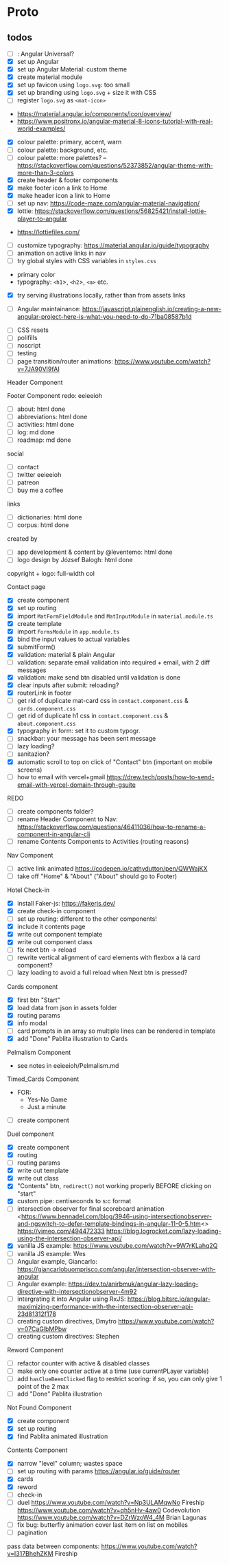 # Proto

## todos
- [ ] : Angular Universal?
- [x] set up Angular
- [x] set up Angular Material: custom theme
- [x] create material module
- [x] set up favicon using `logo.svg`: too small
- [x] set up branding using `logo.svg` + size it with CSS
- [ ] register `logo.svg` as `<mat-icon>`
* <https://material.angular.io/components/icon/overview/>
* <https://www.positronx.io/angular-material-8-icons-tutorial-with-real-world-examples/>
- [x] colour palette: primary, accent, warn
- [ ] colour palette: background, etc.
- [ ] colour palette: more palettes? – <https://stackoverflow.com/questions/52373852/angular-theme-with-more-than-3-colors>
- [x] create header & footer components
- [x] make footer icon a link to Home
- [x] make header icon a link to Home
- [ ] set up nav: <https://code-maze.com/angular-material-navigation/>
- [x] lottie: <https://stackoverflow.com/questions/56825421/install-lottie-player-to-angular>
* <https://lottiefiles.com/>
- [ ] customize typography: <https://material.angular.io/guide/typography>
- [ ] animation on active links in nav
- [ ] try global styles with CSS variables in `styles.css`
* primary color
* typography: `<h1`>, `<h2`>, `<a>` etc.
- [x] try serving illustrations locally, rather than from assets links
* [ ] Angular maintainance: <https://javascript.plainenglish.io/creating-a-new-angular-project-here-is-what-you-need-to-do-71ba08587b1d>
- [ ] CSS resets
- [ ] polifills
- [ ] noscript
- [ ] testing
- [ ] page transition/router animations: <https://www.youtube.com/watch?v=7JA90VI9fAI>

Header Component

Footer Component redo:
  eeieeioh
  - [ ] about: html done
  - [ ] abbreviations: html done
  - [ ] activities: html done
  - [ ] log: md done
  - [ ] roadmap: md done

  social
  - [ ] contact
  - [ ] twitter eeieeioh
  - [ ] patreon
  - [ ] buy me a coffee

  links
  - [ ] dictionaries: html done
  - [ ] corpus: html done

  created by
  - [ ] app development & content by @leventemo: html done
  - [ ] logo design by József Balogh: html done

  copyright + logo: full-width col

Contact page
- [x] create component
- [x] set up routing
- [x] import `MatFormFieldModule` and `MatInputModule` in `material.module.ts`
- [x] create template
- [x] import `FormsModule` in `app.module.ts`
- [x] bind the input values to actual variables
- [x] submitForm()
- [x] validation: material & plain Angular
- [ ] validation: separate email validation into required + email, with 2 diff messages
- [x] validation: make send btn disabled until validation is done
- [x] clear inputs after submit: reloading?
- [x] routerLink in footer
- [ ] get rid of duplicate mat-card css in `contact.component.css` & `cards.component.css`
- [ ] get rid of duplicate h1 css in `contact.component.css` & `about.component.css`
- [x] typography in form: set it to custom typogr.
- [ ] snackbar: your message has been sent message
- [ ] lazy loading?
- [ ] sanitazion?
- [x] automatic scroll to top on click of "Contact" btn (important on mobile screens)
- [ ] how to email with vercel+gmail <https://drew.tech/posts/how-to-send-email-with-vercel-domain-through-gsuite>

REDO
- [ ] create components folder?
- [ ] rename Header Component to Nav: <https://stackoverflow.com/questions/46411036/how-to-rename-a-component-in-angular-cli>
- [ ] rename Contents Components to Activities (routing reasons)

Nav Component
- [ ] active link animated <https://codepen.io/cathydutton/pen/QWWajKX>
- [ ] take off "Home" & "About" ("About" should go to Footer)

Hotel Check-in
- [x] install Faker-js: <https://fakerjs.dev/>
- [x] create check-in component
- [ ] set up routing: different to the other components!
- [x] include it contents page
- [x] write out component template
- [x] write out component class
- [ ] fix next btn -> reload
- [ ] rewrite vertical alignment of card elements with flexbox a lá card component?
- [ ] lazy loading to avoid a full reload when Next btn is pressed?

Cards component
- [x] first btn "Start"
- [x] load data from json in assets folder
- [x] routing params
- [x] info modal
- [ ] card prompts in an array so multiple lines can be rendered in template
- [x] add "Done" Pablita illustration to Cards

Pelmalism Component
* see notes in eeieeioh/Pelmalism.md

Timed_Cards Component
* FOR:
  + Yes-No Game
  + Just a minute
- [ ] create component

Duel component
- [x] create component
- [x] routing
- [ ] routing params
- [x] write out template
- [x] write out class
- [x] "Contents" btn, `redirect()` not working properly BEFORE clicking on "start"
- [x] custom pipe: centiseconds to s:c format
- [ ] intersection observer for final scoreboard animation
<https://www.bennadel.com/blog/3946-using-intersectionobserver-and-ngswitch-to-defer-template-bindings-in-angular-11-0-5.htm<>
<https://vimeo.com/494472333>
<https://blog.logrocket.com/lazy-loading-using-the-intersection-observer-api/>
- [x] vanilla JS example: <https://www.youtube.com/watch?v=9W7rKLahq2Q>
- [ ] vanilla JS example: Wes
- [ ] Angular example, Giancarlo: <https://giancarlobuomprisco.com/angular/intersection-observer-with-angular>
- [ ] Angular example: <https://dev.to/anirbmuk/angular-lazy-loading-directive-with-intersectionobserver-4m92>
- [ ] intergrating it into Angular using RxJS: <https://blog.bitsrc.io/angular-maximizing-performance-with-the-intersection-observer-api-23d81312f178>
- [ ] creating custom directives, Dmytro <https://www.youtube.com/watch?v=07CaGlbMPbw>
- [ ] creating custom directives: Stephen

Reword Component
- [ ] refactor counter with active & disabled classes
- [ ] make only one counter active at a time (use currentPLayer variable)
- [ ] add `hasClueBeenClicked` flag to restrict scoring: if so, you can only give 1 point of the 2 max
- [ ] add "Done" Pablita illustration

Not Found Component
- [x] create component
- [x] set up routing
- [x] find Pablita animated illustration

Contents Component
- [x] narrow "level" column; wastes space
- [ ] set up routing with params <https://angular.io/guide/router>
- [x] cards
- [x] reword
- [ ] check-in
- [ ] duel
<https://www.youtube.com/watch?v=Np3ULAMqwNo> Fireship
<https://www.youtube.com/watch?v=qh5nHv-4aw0> Codevolution
<https://www.youtube.com/watch?v=DZrWzoW4_4M> Brian Lagunas
- [ ] fix bug: butterfly animation cover last item on list on mobiles
- [ ] pagination

pass data between components:
<https://www.youtube.com/watch?v=I317BhehZKM> Fireship

